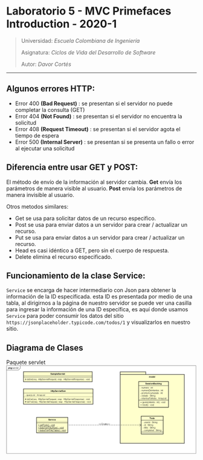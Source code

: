 # Laboratorio 5 - MVC Primefaces Introduction - 2020-1
> Universidad: _Escuela Colombiana de Ingeniería_
>
> Asignatura:  _Ciclos de Vida del Desarrollo de Software_
>
> Autor: _Davor Cortés_

---
## Algunos errores HTTP:
-	Error 400 __(Bad Request)__ : se presentan si el servidor no puede completar la consulta (GET)
-	Error 404 __(Not Found)__ : se presentan si el servidor no encuentra la solicitud
-	Error 408 __(Request Timeout)__ : se presentan si el servidor agota el tiempo de espera
-	Error 500 __(Internal Server)__ : se presentan si se presenta un fallo o error al ejecutar una solicitud

## Diferencia entre usar GET y POST:
El método de envío de la información al servidor cambia.
**Get** envía los parámetros de manera visible al usuario.
**Post** envía los parámetros de manera invisible al usuario.

Otros metodos similares:
- Get se usa para solicitar datos de un recurso especifico.
- Post se usa para enviar datos a un servidor para crear / actualizar un recurso.
- Put se usa para enviar datos a un servidor para crear / actualizar un recurso.
- Head es casi idéntico a GET, pero sin el cuerpo de respuesta.
- Delete elimina el recurso especificado.

## Funcionamiento de la clase Service:
 `Service` se encarga de hacer intermediario con Json para obtener la información de la ID especificada.
 esta ID es presentada por medio de una tabla, al dirigirnos a la página de nuestro servidor se puede ver
 una casilla para ingresar la información de una ID específica, es aquí donde usamos `Service` para poder 
 consumir los datos del sitio `https://jsonplaceholder.typicode.com/todos/1` y visualizarlos en nuestro sitio.
 
## Diagrama de Clases
Paquete servlet
![](img/classDiagram.PNG)
